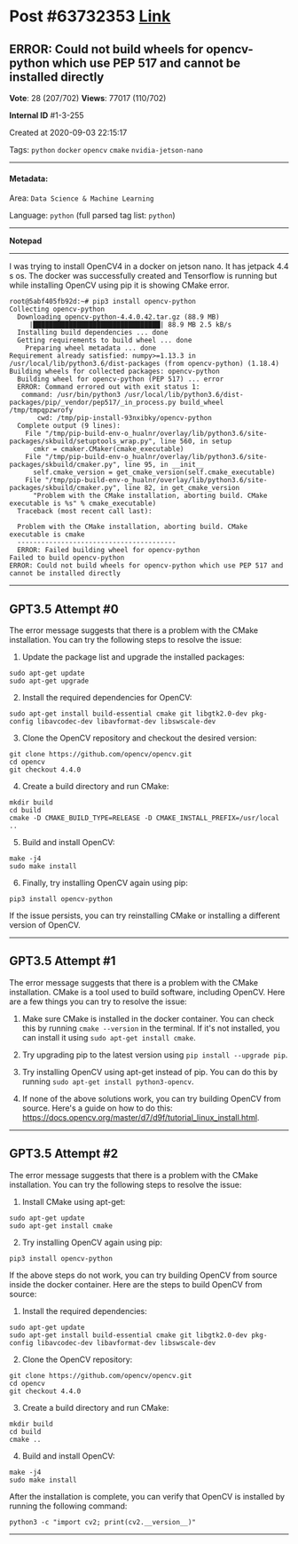 
# Post \#63732353 [Link](https://stackoverflow.com/questions/63732353/)

## ERROR: Could not build wheels for opencv-python which use PEP 517 and cannot be installed directly

**Vote**: 28 (207/702) **Views**: 77017 (110/702) 

**Internal ID** \#1-3-255

Created at 2020-09-03 22:15:17

Tags: `python` `docker` `opencv` `cmake` `nvidia-jetson-nano`

----------

#### Metadata:

Area: `Data Science & Machine Learning`

Language: `python` (full parsed tag list: `python`)

----------

**Notepad**


----------

I was trying to install OpenCV4 in a docker on jetson nano. It has jetpack 4.4 s os. The docker was successfully created and Tensorflow is running but while installing OpenCV using pip it is showing CMake error.
```
root@5abf405fb92d:~# pip3 install opencv-python
Collecting opencv-python
  Downloading opencv-python-4.4.0.42.tar.gz (88.9 MB)
     |████████████████████████████████| 88.9 MB 2.5 kB/s 
  Installing build dependencies ... done
  Getting requirements to build wheel ... done
    Preparing wheel metadata ... done
Requirement already satisfied: numpy>=1.13.3 in /usr/local/lib/python3.6/dist-packages (from opencv-python) (1.18.4)
Building wheels for collected packages: opencv-python
  Building wheel for opencv-python (PEP 517) ... error
  ERROR: Command errored out with exit status 1:
   command: /usr/bin/python3 /usr/local/lib/python3.6/dist-packages/pip/_vendor/pep517/_in_process.py build_wheel /tmp/tmpqpzwrofy
       cwd: /tmp/pip-install-93nxibky/opencv-python
  Complete output (9 lines):
    File "/tmp/pip-build-env-o_hualnr/overlay/lib/python3.6/site-packages/skbuild/setuptools_wrap.py", line 560, in setup
      cmkr = cmaker.CMaker(cmake_executable)
    File "/tmp/pip-build-env-o_hualnr/overlay/lib/python3.6/site-packages/skbuild/cmaker.py", line 95, in __init__
      self.cmake_version = get_cmake_version(self.cmake_executable)
    File "/tmp/pip-build-env-o_hualnr/overlay/lib/python3.6/site-packages/skbuild/cmaker.py", line 82, in get_cmake_version
      "Problem with the CMake installation, aborting build. CMake executable is %s" % cmake_executable)
  Traceback (most recent call last):
  
  Problem with the CMake installation, aborting build. CMake executable is cmake
  ----------------------------------------
  ERROR: Failed building wheel for opencv-python
Failed to build opencv-python
ERROR: Could not build wheels for opencv-python which use PEP 517 and cannot be installed directly
```



----------
        
## GPT3.5 Attempt \#0

The error message suggests that there is a problem with the CMake installation. You can try the following steps to resolve the issue:

1. Update the package list and upgrade the installed packages:
```
sudo apt-get update
sudo apt-get upgrade
```

2. Install the required dependencies for OpenCV:
```
sudo apt-get install build-essential cmake git libgtk2.0-dev pkg-config libavcodec-dev libavformat-dev libswscale-dev
```

3. Clone the OpenCV repository and checkout the desired version:
```
git clone https://github.com/opencv/opencv.git
cd opencv
git checkout 4.4.0
```

4. Create a build directory and run CMake:
```
mkdir build
cd build
cmake -D CMAKE_BUILD_TYPE=RELEASE -D CMAKE_INSTALL_PREFIX=/usr/local ..
```

5. Build and install OpenCV:
```
make -j4
sudo make install
```

6. Finally, try installing OpenCV again using pip:
```
pip3 install opencv-python
```

If the issue persists, you can try reinstalling CMake or installing a different version of OpenCV.

--------

## GPT3.5 Attempt \#1

The error message suggests that there is a problem with the CMake installation. CMake is a tool used to build software, including OpenCV. Here are a few things you can try to resolve the issue:

1. Make sure CMake is installed in the docker container. You can check this by running `cmake --version` in the terminal. If it's not installed, you can install it using `sudo apt-get install cmake`.

2. Try upgrading pip to the latest version using `pip install --upgrade pip`.

3. Try installing OpenCV using apt-get instead of pip. You can do this by running `sudo apt-get install python3-opencv`.

4. If none of the above solutions work, you can try building OpenCV from source. Here's a guide on how to do this: https://docs.opencv.org/master/d7/d9f/tutorial_linux_install.html.

--------

## GPT3.5 Attempt \#2

The error message suggests that there is a problem with the CMake installation. You can try the following steps to resolve the issue:

1. Install CMake using apt-get:
```
sudo apt-get update
sudo apt-get install cmake
```

2. Try installing OpenCV again using pip:
```
pip3 install opencv-python
```

If the above steps do not work, you can try building OpenCV from source inside the docker container. Here are the steps to build OpenCV from source:

1. Install the required dependencies:
```
sudo apt-get update
sudo apt-get install build-essential cmake git libgtk2.0-dev pkg-config libavcodec-dev libavformat-dev libswscale-dev
```

2. Clone the OpenCV repository:
```
git clone https://github.com/opencv/opencv.git
cd opencv
git checkout 4.4.0
```

3. Create a build directory and run CMake:
```
mkdir build
cd build
cmake ..
```

4. Build and install OpenCV:
```
make -j4
sudo make install
```

After the installation is complete, you can verify that OpenCV is installed by running the following command:
```
python3 -c "import cv2; print(cv2.__version__)"
```

--------
